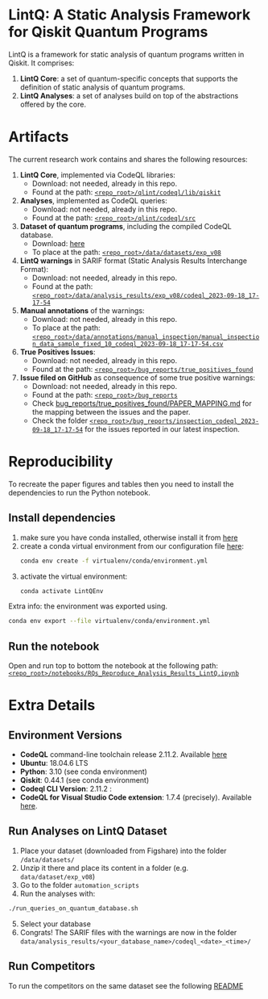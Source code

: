 # LintQ: A Static Analysis Framework for Qiskit Quantum Programs


LintQ is a framework for static analysis of quantum programs written in Qiskit.
It comprises:
1. **LintQ Core**: a set of quantum-specific concepts that supports the definition of static analysis of quantum programs.
2. **LintQ Analyses**: a set of analyses build on top of the abstractions offered by the core.

# Artifacts

The current research work contains and shares the following resources:

1. **LintQ Core**, implemented via CodeQL libraries:
    - Download: not needed, already in this repo.
    - Found at the path: [`<repo_root>/qlint/codeql/lib/qiskit`](qlint/codeql/lib/qiskit)
1. **Analyses**, implemented as CodeQL queries:
    - Download: not needed, already in this repo.
    - Found at the path: [`<repo_root>/qlint/codeql/src`](qlint/codeql/src)
1. **Dataset of quantum programs**, including the compiled CodeQL database.
    - Download: [here](https://figshare.com/s/8a120be10fe2292f4520)
    - To place at the path: [`<repo_root>/data/datasets/exp_v08`](data/datasets/exp_v08)
1. **LintQ warnings** in SARIF format (Static Analysis Results Interchange Format):
    - Download: not needed, already in this repo.
    - Found at the path: [`<repo_root>/data/analysis_results/exp_v08/codeql_2023-09-18_17-17-54`](data/analysis_results/exp_v08/codeql_2023-09-18_17-17-54/)
1. **Manual annotations** of the warnings:
    - Download: not needed, already in this repo.
    - To place at the path: [`<repo_root>/data/annotations/manual_inspection/manual_inspection_data_sample_fixed_10_codeql_2023-09-18_17-17-54.csv`](data/annotations/manual_inspection/manual_inspection_data_sample_fixed_10_codeql_2023-09-18_17-17-54.csv)
1. **True Positives Issues**:
    - Download: not needed, already in this repo.
    - Found at the path: [`<repo_root>/bug_reports/true_positives_found`](bug_reports/true_positives_found)
1. **Issue filed on GitHub** as consequence of some true positive warnings:
    - Download: not needed, already in this repo.
    - Found at the path: [`<repo_root>/bug_reports`](bug_reports)
    - Check [bug_reports/true_positives_found/PAPER_MAPPING.md](bug_reports/true_positives_found/PAPER_MAPPING.md) for the mapping between the issues and the paper.
    - Check the folder [`<repo_root>/bug_reports/inspection_codeql_2023-09-18_17-17-54`](bug_reports/inspection_codeql_2023-09-18_17-17-54) for the issues reported in our latest inspection.


# Reproducibility

To recreate the paper figures and tables  then you need to install the dependencies to run the Python notebook.

## Install dependencies

1. make sure you have conda installed, otherwise install it from [here](https://docs.conda.io/en/latest/miniconda.html)
2. create a conda virtual environment from our configuration file [here](virtualenv/conda/environment.yml):
    ```bash
    conda env create -f virtualenv/conda/environment.yml
    ```
3. activate the virtual environment:
    ```bash
    conda activate LintQEnv
    ```

Extra info: the environment was exported using.
```bash
conda env export --file virtualenv/conda/environment.yml
```

## Run the notebook

Open and run top to bottom the notebook at the following path:
[`<repo_root>/notebooks/RQs_Reproduce_Analysis_Results_LintQ.ipynb`](notebooks/RQs_Reproduce_Analysis_Results_LintQ.ipynb)

# Extra Details

## Environment Versions
- **CodeQL** command-line toolchain release 2.11.2. Available [here](https://github.com/github/codeql-cli-binaries/releases/tag/v2.11.2)
- **Ubuntu**: 18.04.6 LTS
- **Python**: 3.10 (see conda environment)
- **Qiskit**: 0.44.1 (see conda environment)
- **Codeql CLI Version**: 2.11.2 :
- **CodeQL for Visual Studio Code extension**: 1.7.4 (precisely). Available [here](https://github.com/github/vscode-codeql/blob/main/extensions/ql-vscode/CHANGELOG.md#174---29-october-2022).


## Run Analyses on LintQ Dataset

1. Place your dataset (downloaded from Figshare) into the folder `/data/datasets/`
2. Unzip it there and place its content in a folder (e.g. `data/dataset/exp_v08`)
3. Go to the folder `automation_scripts`
4. Run the analyses with:
```bash
./run_queries_on_quantum_database.sh
```
5. Select your database
6. Congrats! The SARIF files with the warnings are now in the folder `data/analysis_results/<your_database_name>/codeql_<date>_<time>/`

## Run Competitors
To run the competitors on the same dataset see the following [README](competitors/README_LINTQ.md)




